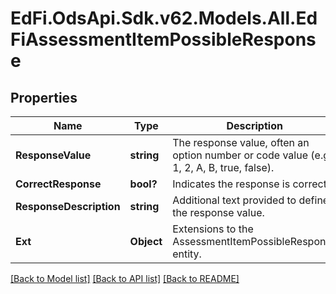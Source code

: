 # EdFi.OdsApi.Sdk.v62.Models.All.EdFiAssessmentItemPossibleResponse

## Properties

Name | Type | Description | Notes
------------ | ------------- | ------------- | -------------
**ResponseValue** | **string** | The response value, often an option number or code value (e.g., 1, 2, A, B, true, false). | 
**CorrectResponse** | **bool?** | Indicates the response is correct. | [optional] 
**ResponseDescription** | **string** | Additional text provided to define the response value. | [optional] 
**Ext** | **Object** | Extensions to the AssessmentItemPossibleResponse entity. | [optional] 

[[Back to Model list]](../README.md#documentation-for-models) [[Back to API list]](../README.md#documentation-for-api-endpoints) [[Back to README]](../README.md)

